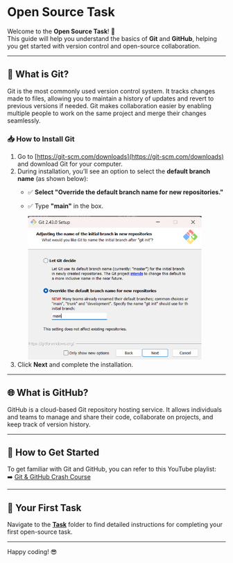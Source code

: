 # Open Source Task

Welcome to the **Open Source Task**! 👋  
This guide will help you understand the basics of **Git** and **GitHub**, helping you get started with version control and open-source collaboration.  

---

## 🧠 **What is Git?**  
Git is the most commonly used version control system. It tracks changes made to files, allowing you to maintain a history of updates and revert to previous versions if needed. Git makes collaboration easier by enabling multiple people to work on the same project and merge their changes seamlessly.

### 📥 **How to Install Git**  
1. Go to [https://git-scm.com/downloads](https://git-scm.com/downloads) and download Git for your computer.  
2. During installation, you’ll see an option to select the **default branch name** (as shown below):  
   - ✅ **Select "Override the default branch name for new repositories."**  
   - ✅ Type **"main"** in the box. 

      <img src="../assets/main-branch.png" width="400">
3. Click **Next** and complete the installation.  

---

## 🌐 **What is GitHub?**  
GitHub is a cloud-based Git repository hosting service. It allows individuals and teams to manage and share their code, collaborate on projects, and keep track of version history.

---

## 🎯 **How to Get Started**  
To get familiar with Git and GitHub, you can refer to this YouTube playlist:  
➡️ [Git & GitHub Crash Course](https://youtube.com/playlist?list=PLRAV69dS1uWT4v4iK1h6qejyhGObFH9_o&si=zdRyuxQ5n_bK8pw2)  

---

## 🚀 **Your First Task**  
Navigate to the **[Task](./Task/README.md)** folder to find detailed instructions for completing your first open-source task.  

---

Happy coding! 😎  
